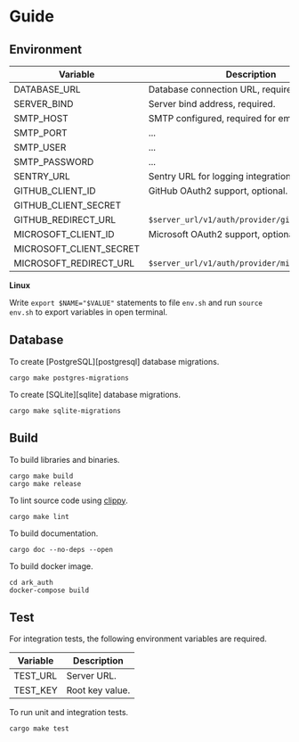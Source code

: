 # Guide

## Environment

| Variable                | Description                                     |
| ----------------------- | ----------------------------------------------- |
| DATABASE_URL            | Database connection URL, required.              |
| SERVER_BIND             | Server bind address, required.                  |
| SMTP_HOST               | SMTP configured, required for emails.           |
| SMTP_PORT               | ...                                             |
| SMTP_USER               | ...                                             |
| SMTP_PASSWORD           | ...                                             |
| SENTRY_URL              | Sentry URL for logging integration, optional.   |
| GITHUB_CLIENT_ID        | GitHub OAuth2 support, optional.                |
| GITHUB_CLIENT_SECRET    |                                                 |
| GITHUB_REDIRECT_URL     | `$server_url/v1/auth/provider/github/oauth2`    |
| MICROSOFT_CLIENT_ID     | Microsoft OAuth2 support, optional.             |
| MICROSOFT_CLIENT_SECRET |                                                 |
| MICROSOFT_REDIRECT_URL  | `$server_url/v1/auth/provider/microsoft/oauth2` |

**Linux**

Write `export $NAME="$VALUE"` statements to file `env.sh` and run `source env.sh` to export variables in open terminal.

## Database

To create [PostgreSQL][postgresql] database migrations.

```shell
cargo make postgres-migrations
```

To create [SQLite][sqlite] database migrations.

```shell
cargo make sqlite-migrations
```

## Build

To build libraries and binaries.

```shell
cargo make build
cargo make release
```

To lint source code using [clippy][clippy].

```shell
cargo make lint
```

[clippy]: https://github.com/rust-lang/rust-clippy

To build documentation.

```shell
cargo doc --no-deps --open
```

To build docker image.

```Shell
cd ark_auth
docker-compose build
```

## Test

For integration tests, the following environment variables are required.

| Variable | Description     |
| -------- | --------------- |
| TEST_URL | Server URL.     |
| TEST_KEY | Root key value. |

To run unit and integration tests.

```shell
cargo make test
```
